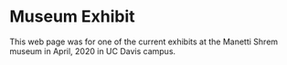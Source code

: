 # Museum Exhibit
This web page was for one of the current exhibits at the Manetti Shrem museum in April, 2020 in UC Davis campus.
  
